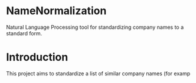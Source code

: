 # NameNormalization
Natural Language Processing tool for standardizing company names to a standard form.

# Introduction
This project aims to standardize a list of similar company names (for examp